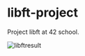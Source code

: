 # libft-project
Project libft at 42 school.

![libftresult](https://user-images.githubusercontent.com/121001795/209799483-5dcc6bed-86ee-4d7d-8ef8-bbb93cf4c48d.png)
